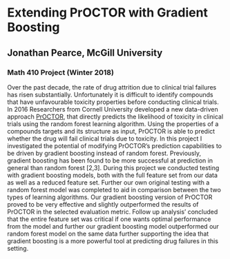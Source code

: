 # Extending PrOCTOR with Gradient Boosting

## Jonathan Pearce, McGill University

### Math 410 Project (Winter 2018)

Over the past decade, the rate of drug attrition due to clinical trial failures has risen substantially. Unfortunately it is difficult to identify compounds that have unfavourable toxicity properties before conducting clinical trials. In 2016 Researchers from Cornell University developed a new data-driven approach [PrOCTOR](Proctor_paper.pdf), that directly predicts the likelihood of toxicity in clinical trials using the random forest learning algorithm. Using the properties of a compounds targets and its structure as input, PrOCTOR is able to predict whether the drug will fail clinical trials due to toxicity. In this project I investigated the potential of modifying PrOCTOR’s prediction capabilities to be driven by gradient boosting instead of random forest. Previously, gradient boosting has been found to be more successful at prediction in general than random forest [2,3]. During this project we conducted testing with gradient boosting models, both with the full feature set from our data as well as a reduced feature set. Further our own original testing with a random forest model was completed to aid in comparison between the two types of learning algorithms. Our gradient boosting version of PrOCTOR proved to be very effective and slightly outperformed the results of PrOCTOR in the selected evaluation metric. Follow up analysis’ concluded that the entire feature set was critical if one wants optimal performance from the model and further our gradient boosting model outperformed our random forest model on the same data further supporting the idea that gradient boosting is a more powerful tool at predicting drug failures in this setting.
